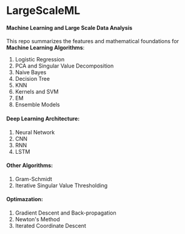 # LargeScaleML
#### Machine Learning and Large Scale Data Analysis
This repo summarizes the features and mathematical foundations for **Machine Learning Algorithms**:
1. Logistic Regression
2. PCA and Singular Value Decomposition 
3. Naive Bayes
4. Decision Tree
5. KNN
6. Kernels and SVM
7. EM
8. Ensemble Models
#### Deep Learning Architecture: 
1. Neural Network
2. CNN
3. RNN
4. LSTM
#### Other Algorithms:
1. Gram-Schmidt 
2. Iterative Singular Value Thresholding 
#### Optimazation: 
1. Gradient Descent and Back-propagation
2. Newton's Method 
3. Iterated Coordinate Descent

